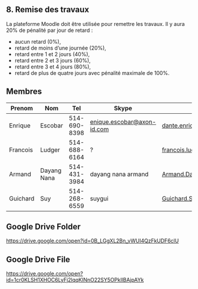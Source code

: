 ## 8.	Remise des travaux
La plateforme Moodle doit être utilisée pour remettre les travaux.
Il y aura 20% de pénalité par jour de retard :
* aucun retard (0%),
* retard de moins d’une journée (20%),
* retard entre 1 et 2 jours (40%),
* retard entre 2 et 3 jours (60%),
* retard entre 3 et 4 jours (80%),
* retard de plus de quatre jours avec pénalité maximale de 100%.

## Membres

Prenom | Nom | Tel | Skype | Email UdeS | Gmail
---------|----------|---------|---------|----------|---------
 Enrique | Escobar | 514-690-8398 | enique.escobar@axon-id.com | dante.enrique.escobar.espinoza@usherbrooke.ca | escobarebio@gmail.com
 Francois | Ludger | 514-688-6164 | ? | francois.ludger@usherbroke.ca | francois.ludger@gmail.com
 Armand | Dayang Nana | 514-431-3984 | dayang nana armand | Armand.Dayang.Nana@usherbroke.ca | dayang.armand@gmail.com
 Guichard | Suy | 514-268-6559 | suygui | Guichard.Suy@usherbrooke.ca | sg.eng65@gmail.com

## Google Drive Folder

https://drive.google.com/open?id=0B_LGgXL2Bn_vWUI4QzFkUDF6clU

## Google Drive File

https://drive.google.com/open?id=1cr0KLSH1XHOC6LyFj2lqqKlNnO22SY5OPkIlBAjpAYk
